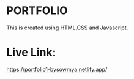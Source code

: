 # PORTFOLIO
This is created using HTML,CSS and Javascript.

# Live Link:
https://portfolio1-bysowmya.netlify.app/

